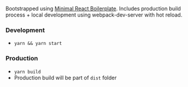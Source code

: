 
Bootstrapped using [Minimal React Boilerplate](https://github.com/lakhansamani/react-minimal-boilerplate). 
Includes production build process + local development using webpack-dev-server with hot reload.

### Development

- `yarn && yarn start`

### Production

- `yarn build`
- Production build will be part of `dist` folder
